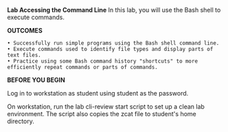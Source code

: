 **Lab Accessing the Command Line**
In this lab, you will use the Bash shell to execute commands.

**OUTCOMES**

    • Successfully run simple programs using the Bash shell command line. 
    • Execute commands used to identify file types and display parts of text files. 
    • Practice using some Bash command history "shortcuts" to more efficiently repeat commands or parts of commands.

**BEFORE YOU BEGIN**

 Log in to workstation as student using student as the password.

 On workstation, run the lab cli-review start script to set up a clean lab environment. The script also copies the zcat file to student's home directory.
